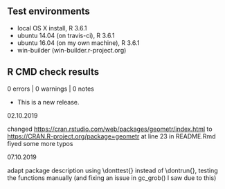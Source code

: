 ## Test environments
* local OS X install, R 3.6.1
* ubuntu 14.04 (on travis-ci), R 3.6.1
* ubuntu 16.04 (on my own machine), R 3.6.1
* win-builder (win-builder.r-project.org)

## R CMD check results

0 errors | 0 warnings | 0 notes

* This is a new release.


02.10.2019

changed https://cran.rstudio.com/web/packages/geometr/index.html to https://CRAN.R-project.org/package=geometr at line 23 in README.Rmd
fiyed some more typos

07.10.2019

adapt package description
using \donttest{} instead of \dontrun{}, testing the functions manually (and fixing an issue in gc_grob() I saw due to this) 
